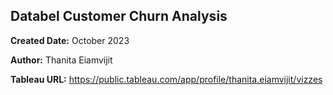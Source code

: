 ## Databel Customer Churn Analysis


 
**Created Date:** October 2023

**Author:** Thanita Eiamvijit

**Tableau URL:** https://public.tableau.com/app/profile/thanita.eiamvijit/vizzes

